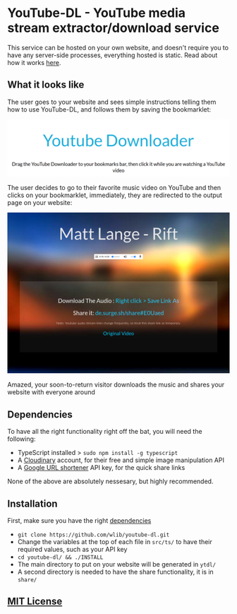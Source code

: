 # YouTube-DL - YouTube media stream extractor/download service

This service can be hosted on your own website, and doesn't require you to have any server-side processes, everything hosted is static. Read about how it works [here](https://de.surge.sh/ytdl/howitworks).

## What it looks like

The user goes to your website and sees simple instructions telling them how to use YouTube-DL, and follows them by saving the bookmarklet:

![The landing page](https://github.com/wlib/youtube-dl/raw/master/src/img/landing.png "The landing page")

The user decides to go to their favorite music video on YouTube and then clicks on your bookmarklet, immediately, they are redirected to the output page on your website:

![Example output page](https://github.com/wlib/youtube-dl/raw/master/src/img/endpoint.png "Example output page, the link is dead now, don't even try it")

Amazed, your soon-to-return visitor downloads the music and shares your website with everyone around

## Dependencies

To have all the right functionality right off the bat, you will need the following:

+ TypeScript installed > `sudo npm install -g typescript`
+ A [Cloudinary](https://cloudinary.com) account, for their free and simple image manipulation API
+ A [Google URL shortener](https://console.developers.google.com/apis/api/urlshortener) API key, for the quick share links

None of the above are absolutely nessesary, but highly recommended.

## Installation

First, make sure you have the right [dependencies](#dependencies)

+ `git clone https://github.com/wlib/youtube-dl.git`
+ Change the variables at the top of each file in `src/ts/` to have their required values, such as your API key
+ `cd youtube-dl/ && ./INSTALL`
+ The main directory to put on your website will be generated in `ytdl/`
+ A second directory is needed to have the share functionality, it is in `share/`

## [MIT License](https://github.com/wlib/youtube-dl/blob/master/LICENSE)
